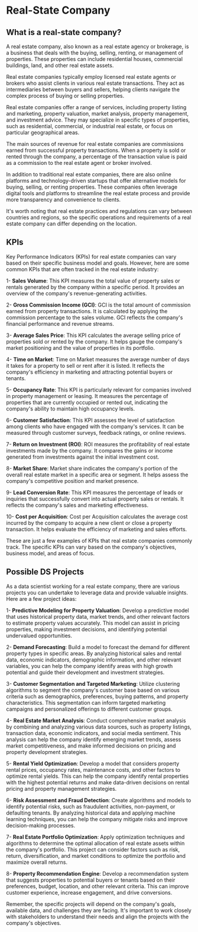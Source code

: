 # Real-State Company

## What is a real-state company?
A real estate company, also known as a real estate agency or brokerage, is a business that deals with the buying, selling, renting, or management of properties. These properties can include residential houses, commercial buildings, land, and other real estate assets.

Real estate companies typically employ licensed real estate agents or brokers who assist clients in various real estate transactions. They act as intermediaries between buyers and sellers, helping clients navigate the complex process of buying or selling properties.

Real estate companies offer a range of services, including property listing and marketing, property valuation, market analysis, property management, and investment advice. They may specialize in specific types of properties, such as residential, commercial, or industrial real estate, or focus on particular geographical areas.

The main sources of revenue for real estate companies are commissions earned from successful property transactions. When a property is sold or rented through the company, a percentage of the transaction value is paid as a commission to the real estate agent or broker involved.

In addition to traditional real estate companies, there are also online platforms and technology-driven startups that offer alternative models for buying, selling, or renting properties. These companies often leverage digital tools and platforms to streamline the real estate process and provide more transparency and convenience to clients.

It's worth noting that real estate practices and regulations can vary between countries and regions, so the specific operations and requirements of a real estate company can differ depending on the location.

## KPIs
Key Performance Indicators (KPIs) for real estate companies can vary based on their specific business model and goals. However, here are some common KPIs that are often tracked in the real estate industry:

1- __Sales Volume__: This KPI measures the total value of property sales or rentals generated by the company within a specific period. It provides an overview of the company's revenue-generating activities.

2- __Gross Commission Income (GCI)__: GCI is the total amount of commission earned from property transactions. It is calculated by applying the commission percentage to the sales volume. GCI reflects the company's financial performance and revenue streams.

3- __Average Sales Price__: This KPI calculates the average selling price of properties sold or rented by the company. It helps gauge the company's market positioning and the value of properties in its portfolio.

4- __Time on Market__: Time on Market measures the average number of days it takes for a property to sell or rent after it is listed. It reflects the company's efficiency in marketing and attracting potential buyers or tenants.

5- __Occupancy Rate__: This KPI is particularly relevant for companies involved in property management or leasing. It measures the percentage of properties that are currently occupied or rented out, indicating the company's ability to maintain high occupancy levels.

6- __Customer Satisfaction__: This KPI assesses the level of satisfaction among clients who have engaged with the company's services. It can be measured through customer surveys, feedback ratings, or online reviews.

7- __Return on Investment (ROI)__: ROI measures the profitability of real estate investments made by the company. It compares the gains or income generated from investments against the initial investment cost.

8- __Market Share__: Market share indicates the company's portion of the overall real estate market in a specific area or segment. It helps assess the company's competitive position and market presence.

9- __Lead Conversion Rate__: This KPI measures the percentage of leads or inquiries that successfully convert into actual property sales or rentals. It reflects the company's sales and marketing effectiveness.

10- __Cost per Acquisition__: Cost per Acquisition calculates the average cost incurred by the company to acquire a new client or close a property transaction. It helps evaluate the efficiency of marketing and sales efforts.

These are just a few examples of KPIs that real estate companies commonly track. The specific KPIs can vary based on the company's objectives, business model, and areas of focus.

## Possible DS Projects
As a data scientist working for a real estate company, there are various projects you can undertake to leverage data and provide valuable insights. Here are a few project ideas:

1- __Predictive Modeling for Property Valuation__: Develop a predictive model that uses historical property data, market trends, and other relevant factors to estimate property values accurately. This model can assist in pricing properties, making investment decisions, and identifying potential undervalued opportunities.

2- __Demand Forecasting__: Build a model to forecast the demand for different property types in specific areas. By analyzing historical sales and rental data, economic indicators, demographic information, and other relevant variables, you can help the company identify areas with high growth potential and guide their development and investment strategies.

3- __Customer Segmentation and Targeted Marketing__: Utilize clustering algorithms to segment the company's customer base based on various criteria such as demographics, preferences, buying patterns, and property characteristics. This segmentation can inform targeted marketing campaigns and personalized offerings to different customer groups.

4- __Real Estate Market Analysis__: Conduct comprehensive market analysis by combining and analyzing various data sources, such as property listings, transaction data, economic indicators, and social media sentiment. This analysis can help the company identify emerging market trends, assess market competitiveness, and make informed decisions on pricing and property development strategies.

5- __Rental Yield Optimization__: Develop a model that considers property rental prices, occupancy rates, maintenance costs, and other factors to optimize rental yields. This can help the company identify rental properties with the highest potential returns and make data-driven decisions on rental pricing and property management strategies.

6- __Risk Assessment and Fraud Detection__: Create algorithms and models to identify potential risks, such as fraudulent activities, non-payment, or defaulting tenants. By analyzing historical data and applying machine learning techniques, you can help the company mitigate risks and improve decision-making processes.

7- __Real Estate Portfolio Optimization__: Apply optimization techniques and algorithms to determine the optimal allocation of real estate assets within the company's portfolio. This project can consider factors such as risk, return, diversification, and market conditions to optimize the portfolio and maximize overall returns.

8- __Property Recommendation Engine__: Develop a recommendation system that suggests properties to potential buyers or tenants based on their preferences, budget, location, and other relevant criteria. This can improve customer experience, increase engagement, and drive conversions.

Remember, the specific projects will depend on the company's goals, available data, and challenges they are facing. It's important to work closely with stakeholders to understand their needs and align the projects with the company's objectives.